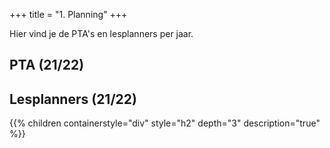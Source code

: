 +++
title = "1. Planning"
+++

Hier vind je de PTA's en lesplanners per jaar.

<!--more-->

## PTA (21/22)

## Lesplanners (21/22)

{{% children containerstyle="div" style="h2" depth="3" description="true" %}}
